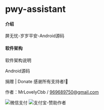 # pwy-assistant

#### 介绍
屏无忧-岁岁平安-Android源码

#### 软件架构
软件架构说明

Android源码


捐赠 | Donate
感谢所有支持者!🙏

作者：MrLovelyCbb / 969689750@gmail.com

![微信支付](https://images.gitee.com/uploads/images/2020/1225/111444_86003013_376457.png "屏幕截图.png")
![支付宝-赞助作者](https://images.gitee.com/uploads/images/2020/1225/110342_934d4adf_376457.png "屏幕截图.png")
